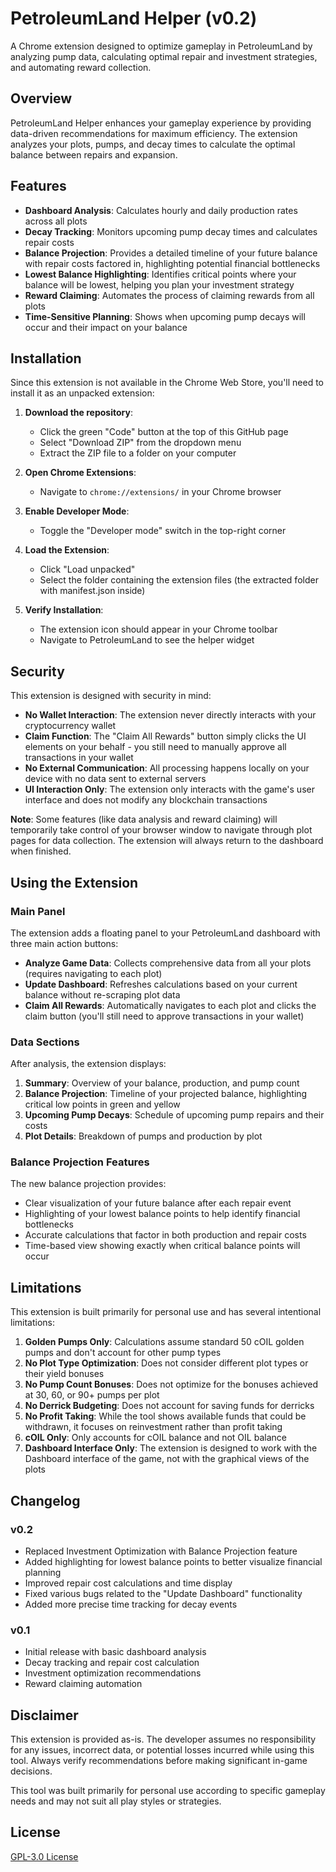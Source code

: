 # PetroleumLand Helper (v0.2)

A Chrome extension designed to optimize gameplay in PetroleumLand by analyzing pump data, calculating optimal repair and investment strategies, and automating reward collection.

## Overview

PetroleumLand Helper enhances your gameplay experience by providing data-driven recommendations for maximum efficiency. The extension analyzes your plots, pumps, and decay times to calculate the optimal balance between repairs and expansion.

## Features

- **Dashboard Analysis**: Calculates hourly and daily production rates across all plots
- **Decay Tracking**: Monitors upcoming pump decay times and calculates repair costs
- **Balance Projection**: Provides a detailed timeline of your future balance with repair costs factored in, highlighting potential financial bottlenecks
- **Lowest Balance Highlighting**: Identifies critical points where your balance will be lowest, helping you plan your investment strategy
- **Reward Claiming**: Automates the process of claiming rewards from all plots
- **Time-Sensitive Planning**: Shows when upcoming pump decays will occur and their impact on your balance

## Installation

Since this extension is not available in the Chrome Web Store, you'll need to install it as an unpacked extension:

1. **Download the repository**: 
   - Click the green "Code" button at the top of this GitHub page
   - Select "Download ZIP" from the dropdown menu
   - Extract the ZIP file to a folder on your computer

2. **Open Chrome Extensions**: 
   - Navigate to `chrome://extensions/` in your Chrome browser

3. **Enable Developer Mode**: 
   - Toggle the "Developer mode" switch in the top-right corner

4. **Load the Extension**: 
   - Click "Load unpacked" 
   - Select the folder containing the extension files (the extracted folder with manifest.json inside)

5. **Verify Installation**: 
   - The extension icon should appear in your Chrome toolbar
   - Navigate to PetroleumLand to see the helper widget

## Security

This extension is designed with security in mind:

- **No Wallet Interaction**: The extension never directly interacts with your cryptocurrency wallet
- **Claim Function**: The "Claim All Rewards" button simply clicks the UI elements on your behalf - you still need to manually approve all transactions in your wallet
- **No External Communication**: All processing happens locally on your device with no data sent to external servers
- **UI Interaction Only**: The extension only interacts with the game's user interface and does not modify any blockchain transactions

**Note**: Some features (like data analysis and reward claiming) will temporarily take control of your browser window to navigate through plot pages for data collection. The extension will always return to the dashboard when finished.

## Using the Extension

### Main Panel

The extension adds a floating panel to your PetroleumLand dashboard with three main action buttons:

- **Analyze Game Data**: Collects comprehensive data from all your plots (requires navigating to each plot)
- **Update Dashboard**: Refreshes calculations based on your current balance without re-scraping plot data
- **Claim All Rewards**: Automatically navigates to each plot and clicks the claim button (you'll still need to approve transactions in your wallet)

### Data Sections

After analysis, the extension displays:

1. **Summary**: Overview of your balance, production, and pump count
2. **Balance Projection**: Timeline of your projected balance, highlighting critical low points in green and yellow
3. **Upcoming Pump Decays**: Schedule of upcoming pump repairs and their costs
4. **Plot Details**: Breakdown of pumps and production by plot

### Balance Projection Features

The new balance projection provides:

- Clear visualization of your future balance after each repair event
- Highlighting of your lowest balance points to help identify financial bottlenecks
- Accurate calculations that factor in both production and repair costs
- Time-based view showing exactly when critical balance points will occur

## Limitations

This extension is built primarily for personal use and has several intentional limitations:

1. **Golden Pumps Only**: Calculations assume standard 50 cOIL golden pumps and don't account for other pump types
2. **No Plot Type Optimization**: Does not consider different plot types or their yield bonuses
3. **No Pump Count Bonuses**: Does not optimize for the bonuses achieved at 30, 60, or 90+ pumps per plot
4. **No Derrick Budgeting**: Does not account for saving funds for derricks
5. **No Profit Taking**: While the tool shows available funds that could be withdrawn, it focuses on reinvestment rather than profit taking
6. **cOIL Only**: Only accounts for cOIL balance and not OIL balance
7. **Dashboard Interface Only**: The extension is designed to work with the Dashboard interface of the game, not with the graphical views of the plots

## Changelog

### v0.2
- Replaced Investment Optimization with Balance Projection feature
- Added highlighting for lowest balance points to better visualize financial planning
- Improved repair cost calculations and time display
- Fixed various bugs related to the "Update Dashboard" functionality
- Added more precise time tracking for decay events

### v0.1
- Initial release with basic dashboard analysis
- Decay tracking and repair cost calculation
- Investment optimization recommendations
- Reward claiming automation

## Disclaimer

This extension is provided as-is. The developer assumes no responsibility for any issues, incorrect data, or potential losses incurred while using this tool. Always verify recommendations before making significant in-game decisions.

This tool was built primarily for personal use according to specific gameplay needs and may not suit all play styles or strategies.

## License

[GPL-3.0 License](LICENSE)